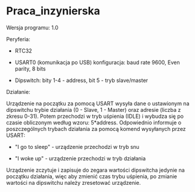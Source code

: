 # Praca_inzynierska

Wersja programu: 1.0

Peryferia:

- RTC32

- USART0 (komunikacja po USB) konfiguracja: baud rate 9600, Even parity, 8 bits

- Dipswitch: bity 1-4 - address, bit 5 - tryb slave/master

Działanie:

Urządzenie na początku za pomocą USART wysyła dane o ustawionym na dipswitchu trybie działania (0 - Slave, 1 - Master) oraz adresie (liczba z zkresu 0-31). Potem przechodzi 
w tryb uśpienia (IDLE) i wybudza się po czasie obliczonym według wzoru: 5*address. Odpowiednio informuje o poszczególnych trybach działania za pomocą komend wysyłanych przez USART:

- "I go to sleep" - urządzenie przechodzi w tryb snu

- "I woke up" - urządzenie przechodzi w tryb działania

Urządzenie zczytuje i zapisuje do zegara wartości dipswitcha jedynie na początku działania, więc aby zmienić czas trybu uśpienia, po zmianie wartości na dipswitchu należy
zresetować urządzenie.
